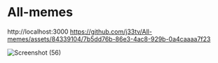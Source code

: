 # All-memes

http://localhost:3000
https://github.com/j33tv/All-memes/assets/84339104/7b5dd76b-86e3-4ac8-929b-0a4caaaa7f23

![Screenshot (56)](https://github.com/j33tv/All-memes/assets/84339104/8f85d2fc-de94-4dfa-a922-68c8dfdd07e3)
